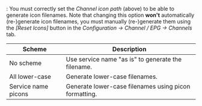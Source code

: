 : 
You must correctly set the *Channel icon path* (above) to be able to generate icon 
filenames. Note that changing this option **won't** automatically (re-)generate 
icon filenames, you must manually (re-)generate them using the 
*[Reset Icons]* button in the *Configuration -> Channel / EPG -> Channels* 
tab.

Scheme                 | Description
-----------------------|-------------------
No scheme              | Use service name "as is" to generate the filename.
All lower-case         | Generate lower-case filenames.
Service name picons    | Generate lower-case filenames using picon formatting.

